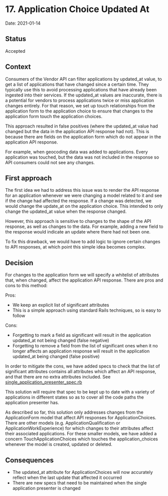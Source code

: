 # 17. Application Choice Updated At

Date: 2021-01-14

## Status

Accepted

## Context

Consumers of the Vendor API can filter applications by updated_at value, to get a list of applications that have changed since a certain time.
They typically use this to avoid processing applications that have already been ingested into their services.
If the updated_at values are inaccurate, there is a potential for vendors to process applications twice or miss application changes entirely.
For that reason, we set up touch relationships from the application form to the application choice to ensure that changes to the application form touch the application choices.

This approach resulted in false positives (where the updated_at value had changed but the data in the application API response had not). This is because there are fields on the application form which do not appear in the application API response.

For example, when geocoding data was added to applications. Every application was touched, but the data was not included in the response so API consumers could not see any changes.

## First approach

The first idea we had to address this issue was to render the API response for an application whenever we were changing a model related to it and see if the change had affected the response.
If a change was detected, we would change the update_at on the application choice.
This intended to only change the updated_at value when the response changed.

However, this approach is sensitive to changes to the shape of the API response, as well as changes to the data. For example, adding a new field to the response would indicate an update where there had not been one.

To fix this drawback, we would have to add logic to ignore certain changes to API responses, at which point this simple idea becomes complex.

## Decision

For changes to the application form we will specify a whitelist of attributes that, when changed, affect the application API response. There are pros and cons to this method:

Pros:
 - We keep an explicit list of significant attributes
 - This is a simple approach using standard Rails techniques, so is easy to follow

Cons:
 - Forgetting to mark a field as significant will result in the application updated_at not being changed (false negative)
 - Forgetting to remove a field from the list of significant ones when it no longer affects an application response will result in the application updated_at being changed (false positive)

In order to mitigate the cons, we have added specs to check that the list of significant attributes contains all attributes which affect an API response, and that there are no extra attributes included.
See [single_application_presenter_spec.rb](../spec/presenters/vendor_api/single_application_presenter_spec.rb)

This solution will require that spec to be kept up to date with a variety of applications in different states so as to cover all the code paths the application presenter has.

As described so far, this solution only addresses changes from the ApplicationForm model that affect API responses for ApplicationChoices.
There are other models (e.g. ApplicationQualification or ApplicationWorkExperience) for which changes to their attributes affect their associated applications.
For these smaller models, we have added a concern TouchApplicationChoices which touches the application_choices whenever the model is created, updated or deleted.

## Consequences

- The updated_at attribute for ApplicationChoices will now accurately reflect when the last update that affected it occurred
- There are new specs that need to be maintained when the single application presenter is changed
